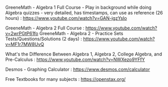 GreeneMath - Algebra 1 Full Course - Play in background while doing Algebra quizzes - very detailed, has timestamps, can use as reference (26 hours) :
https://www.youtube.com/watch?v=GAN-jgzYsIo

GreeneMath - Algebra 2 Full Course :
https://www.youtube.com/watch?v=2wrPGtP61fo
GreeneMath - Algebra 2 - Practice Sets Tests/Questions/Solutions (2 days) :
https://www.youtube.com/watch?v=MF1r7MW8UvQ

What's the Difference Between Algebra 1, Algebra 2, College Algebra, and Pre-Calculus :
https://www.youtube.com/watch?v=NWXezo9YFfY

Desmos - Graphing Calculator :
https://www.desmos.com/calculator

Free Textbooks for many subjects :
https://openstax.org/